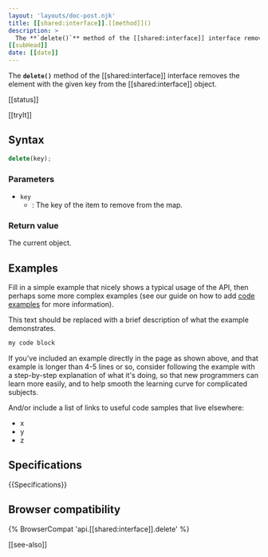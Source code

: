 ```yaml
---
layout: 'layouts/doc-post.njk'
title: [[shared:interface]].[[method]]()
description: >
  The **`delete()`** method of the [[shared:interface]] interface removes the element with the given key from the [[shared:interface]] object.
[[subHead]]
date: [[date]]
---
```


The **`delete()`** method of the [[shared:interface]] interface removes the element with the given key from the [[shared:interface]] object.

[[status]]

[[tryIt]]

## Syntax

```js
delete(key);
```

### Parameters

- `key`
  - : The key of the item to remove from the map.

### Return value

The current object.

## Examples

Fill in a simple example that nicely shows a typical usage of the API, then perhaps some more complex examples (see our guide on how to add [code examples](/en-US/docs/MDN/Contribute/Structures/Code_examples) for more information).

This text should be replaced with a brief description of what the example demonstrates.

```js
my code block
```

If you've included an example directly in the page as shown above, and that example is longer than 4-5 lines or so, consider following the example with a step-by-step explanation of what it's doing, so that new programmers can learn more easily, and to help smooth the learning curve for complicated subjects.

And/or include a list of links to useful code samples that live elsewhere:

*   x
*   y
*   z

## Specifications

{{Specifications}}

## Browser compatibility

{% BrowserCompat 'api.[[shared:interface]].delete' %}

[[see-also]]

